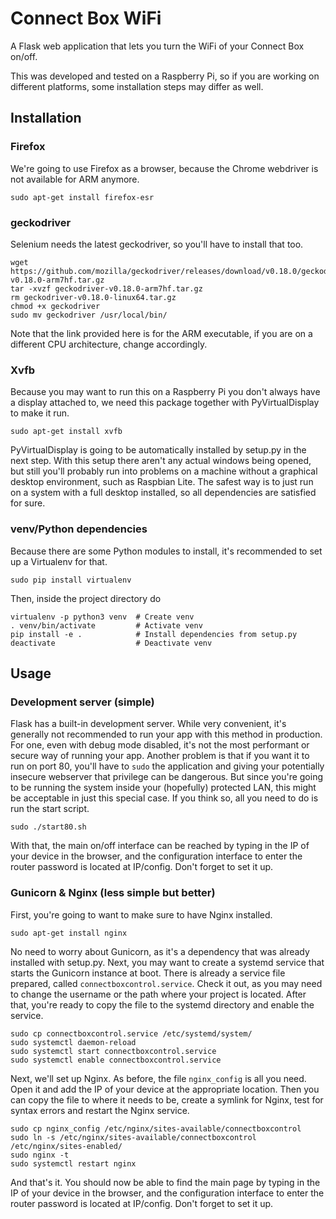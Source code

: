 # Connect Box WiFi
A Flask web application that lets you turn the WiFi of your Connect Box on/off.

This was developed and tested on a Raspberry Pi, so if you are working on
different platforms, some installation steps may differ as well.

## Installation
### Firefox
We're going to use Firefox as a browser, because the Chrome webdriver is
not available for ARM anymore.
```
sudo apt-get install firefox-esr
```

### geckodriver
Selenium needs the latest geckodriver, so you'll have to install that too.
```
wget https://github.com/mozilla/geckodriver/releases/download/v0.18.0/geckodriver-v0.18.0-arm7hf.tar.gz
tar -xvzf geckodriver-v0.18.0-arm7hf.tar.gz
rm geckodriver-v0.18.0-linux64.tar.gz
chmod +x geckodriver
sudo mv geckodriver /usr/local/bin/
```
Note that the link provided here is for the ARM executable, if you are on a
different CPU architecture, change accordingly.

### Xvfb
Because you may want to run this on a Raspberry Pi you don't always have a
display attached to, we need this package together with PyVirtualDisplay to
make it run.
```
sudo apt-get install xvfb
```
PyVirtualDisplay is going to be automatically installed by setup.py in the next
step. With this setup there aren't any actual windows being opened, but still
you'll probably run into problems on a machine without a graphical desktop
environment, such as Raspbian Lite. The safest way is to just run on a system
with a full desktop installed, so all dependencies are satisfied for sure.

### venv/Python dependencies
Because there are some Python modules to install, it's recommended to set
up a Virtualenv for that.
```
sudo pip install virtualenv
```
Then, inside the project directory do
```
virtualenv -p python3 venv  # Create venv
. venv/bin/activate         # Activate venv
pip install -e .            # Install dependencies from setup.py
deactivate                  # Deactivate venv
```

## Usage
### Development server (simple)
Flask has a built-in development server. While very convenient, it's generally
not recommended to run your app with this method in production. For one, even
with debug mode disabled, it's not the most performant or secure way of running
your app. Another problem is that if you want it to run on port 80, you'll have
to `sudo` the application and giving your potentially insecure webserver that
privilege can be dangerous.
But since you're going to be running the system inside your (hopefully)
protected LAN, this might be acceptable in just this special case.
If you think so, all you need to do is run the start script.
```
sudo ./start80.sh
```
With that, the main on/off interface can be reached by typing in the IP of your
device in the browser, and the configuration interface to enter the router
password is located at IP/config. Don't forget to set it up.

### Gunicorn & Nginx (less simple but better)
First, you're going to want to make sure to have Nginx installed.
```
sudo apt-get install nginx
```
No need to worry about Gunicorn, as it's a dependency that was already
installed with setup.py. Next, you may want to create a systemd service that
starts the Gunicorn instance at boot. There is already a service file
prepared, called `connectboxcontrol.service`. Check it out, as you may need
to change the username or the path where your project is located. After that,
you're ready to copy the file to the systemd directory and enable the service.
```
sudo cp connectboxcontrol.service /etc/systemd/system/
sudo systemctl daemon-reload
sudo systemctl start connectboxcontrol.service
sudo systemctl enable connectboxcontrol.service
```
Next, we'll set up Nginx. As before, the file `nginx_config` is all you need.
Open it and add the IP of your device at the appropriate location. Then you
can copy the file to where it needs to be, create a symlink for Nginx, test
for syntax errors and restart the Nginx service.
```
sudo cp nginx_config /etc/nginx/sites-available/connectboxcontrol
sudo ln -s /etc/nginx/sites-available/connectboxcontrol /etc/nginx/sites-enabled/
sudo nginx -t
sudo systemctl restart nginx
```
And that's it. You should now be able to find the main page by typing in the
IP of your device in the browser, and the configuration interface to enter the
router password is located at IP/config. Don't forget to set it up.
